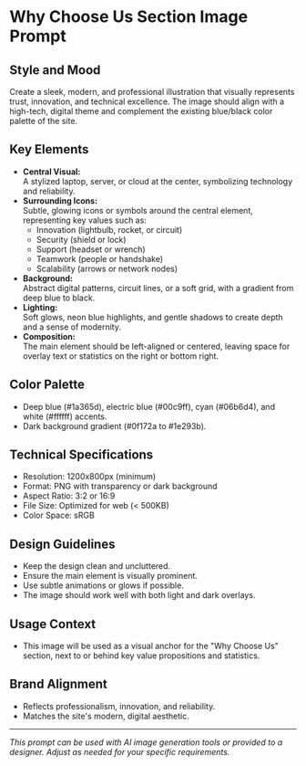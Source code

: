 # Why Choose Us Section Image Prompt

## Style and Mood
Create a sleek, modern, and professional illustration that visually represents trust, innovation, and technical excellence. The image should align with a high-tech, digital theme and complement the existing blue/black color palette of the site.

## Key Elements
- **Central Visual:**  
  A stylized laptop, server, or cloud at the center, symbolizing technology and reliability.
- **Surrounding Icons:**  
  Subtle, glowing icons or symbols around the central element, representing key values such as:
  - Innovation (lightbulb, rocket, or circuit)
  - Security (shield or lock)
  - Support (headset or wrench)
  - Teamwork (people or handshake)
  - Scalability (arrows or network nodes)
- **Background:**  
  Abstract digital patterns, circuit lines, or a soft grid, with a gradient from deep blue to black.
- **Lighting:**  
  Soft glows, neon blue highlights, and gentle shadows to create depth and a sense of modernity.
- **Composition:**  
  The main element should be left-aligned or centered, leaving space for overlay text or statistics on the right or bottom right.

## Color Palette
- Deep blue (#1a365d), electric blue (#00c9ff), cyan (#06b6d4), and white (#ffffff) accents.
- Dark background gradient (#0f172a to #1e293b).

## Technical Specifications
- Resolution: 1200x800px (minimum)
- Format: PNG with transparency or dark background
- Aspect Ratio: 3:2 or 16:9
- File Size: Optimized for web (< 500KB)
- Color Space: sRGB

## Design Guidelines
- Keep the design clean and uncluttered.
- Ensure the main element is visually prominent.
- Use subtle animations or glows if possible.
- The image should work well with both light and dark overlays.

## Usage Context
- This image will be used as a visual anchor for the "Why Choose Us" section, next to or behind key value propositions and statistics.

## Brand Alignment
- Reflects professionalism, innovation, and reliability.
- Matches the site's modern, digital aesthetic.

---

*This prompt can be used with AI image generation tools or provided to a designer. Adjust as needed for your specific requirements.* 